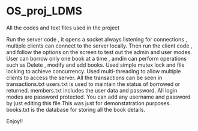 # OS_proj_LDMS
All the codes and text files used in the project


Run the server code , it opens a socket always listening for connections , multiple clients can connect to the server locally.
Then run the client code , and follow the options on the screen to test out the admin and user modes.
User can borrow only one book at a time , amdin can perform operations such as Delete , modify and add books.
Used simple mutex lock and file locking to achieve concurrency.
Used multi-threading to allow multiple clients to access the server.
All the transactions can be seen in transactions.txt
users.txt is used to maintain the status of borrowed or returned.
members.txt includes the user data and password.
All login modes are password protected.
You can add any username and password by just editing this file.This was just for demonstatration purposes.
books.txt is the database for storing all the book details.

Enjoy!!
